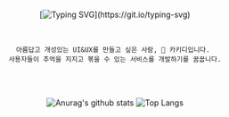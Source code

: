 <div align="center">
  <br /> <br /> <br />
  
   [![Typing SVG](https://readme-typing-svg.demolab.com?font=Reem+Kufi+Fun&weight=700&size=50&duration=2500&pause=1500&color=048ABF&center=true&vCenter=true&width=500&height=60&lines=Annyeong-haseyo!;KhakiD++imnida.)](https://git.io/typing-svg)

</div>
<br/>

<div align="center" width="600px">

```
아름답고 개성있는 UI&UX를 만들고 싶은 사람, 🥏 카키디입니다. 
사용자들이 추억을 지지고 볶을 수 있는 서비스를 개발하기를 꿈꿉니다.
```  
  
</div>


<br /><br />

<div align="center">
  
![Anurag's github stats](https://github-readme-stats.vercel.app/api?username=khakhid&show_icons=true&theme=swift) ![Top Langs](https://github-readme-stats.vercel.app/api/top-langs/?username=khakhid&layout=compact&theme=swift)
</div>

